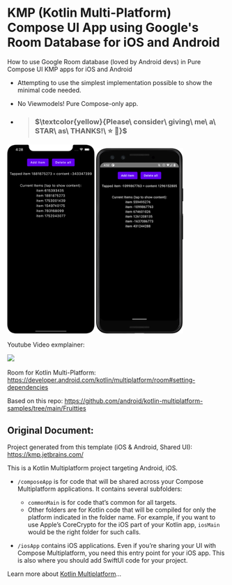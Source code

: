 # KMP (Kotlin Multi-Platform) Compose UI App using Google's Room Database for iOS and Android


How to use Google Room database (loved by Android devs) in Pure Compose UI KMP apps for iOS and Android 
- Attempting to use the simplest implementation possible to show the minimal code needed.
- No Viewmodels! Pure Compose-only app.

- > ### $\textcolor{yellow}{Please\ consider\ giving\ me\ a\ STAR\ as\ THANKS!\ ⭐️ 🤩\}$

[<img src= "./screenshots/ios.png" width="200">]()
[<img src= "./screenshots/android.png" width="200">]()

Youtube Video exmplainer:

[<img src="https://github.com/realityexpander/KMP_Room/assets/5157474/5ff980a9-11c5-4d9e-9546-745ccb0006d7">](https://youtu.be/2E-3FDRPmYI)

Room for Kotlin Multi-Platform: https://developer.android.com/kotlin/multiplatform/room#setting-dependencies

Based on this repo: https://github.com/android/kotlin-multiplatform-samples/tree/main/Fruitties

## Original Document:
Project generated from this template (iOS & Android, Shared UI): https://kmp.jetbrains.com/

This is a Kotlin Multiplatform project targeting Android, iOS.

* `/composeApp` is for code that will be shared across your Compose Multiplatform applications.
  It contains several subfolders:
  - `commonMain` is for code that’s common for all targets.
  - Other folders are for Kotlin code that will be compiled for only the platform indicated in the folder name.
    For example, if you want to use Apple’s CoreCrypto for the iOS part of your Kotlin app,
    `iosMain` would be the right folder for such calls.

* `/iosApp` contains iOS applications. Even if you’re sharing your UI with Compose Multiplatform, 
  you need this entry point for your iOS app. This is also where you should add SwiftUI code for your project.


Learn more about [Kotlin Multiplatform](https://www.jetbrains.com/help/kotlin-multiplatform-dev/get-started.html)…
